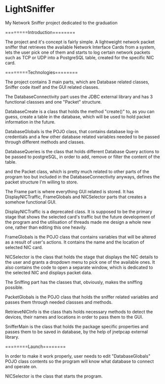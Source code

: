 # LightSniffer
My Network Sniffer project dedicated to the graduation

========Introduction========

The project and it's concept is fairly simple. A lightweight network packet sniffer that retrieves the available Network Interface Cards from a system, lets the user pick one of them and starts to
log certain network packets such as TCP or UDP into a PostgreSQL table, created for the specific NIC card.

========Technologies========

The project contains 3 main parts, which are Database related classes, Sniffer code itself and the GUI related classes.

The DatabaseConnectivity part uses the JDBC external library and has 3 functional classses and one "Packet" structure.

DatabaseCreate is a class that holds the method "create()" to, as you can guess, create a table in the database, which will be used to  hold packet information in the future.

DatabaseGlobals is the POJO class, that contains database log-in credentials and a few other database related variables needed to be passed through different methods and classes.

DatabaseQueries is the class that holds different Database Query actions to be passed to postgreSQL, in order to add, remove or filter the content of the table.

and the Packet class, which is pretty much related to other parts of the program too but included in the
DatabaseConnectivity anyways, defines the packet structure I'm willing to store.


The Frame part is where everything GUI related is stored. It has DisplayNICTraffic, FrameGlobals and NICSelector parts that creates a somehow functional GUI.

DisplayNICTraffic is a deprecated class. It is supposed to be the primary stage that shows the selected card's
traffic but the future development of the program and the utilisation of threads made me design a whole new one,
rather than editing this one heavily.

FrameGlobals is the POJO class that contains variables that will be altered as a result of user's actions.
It contains the name and the location of selected NIC card.

NICSelector is the class that holds the stage that displays the NIC details to the user and grants a
dropdown menu to pick one of the available ones. It also contains the code to open a separate window, which is dedicated to the selected NIC and displays packet data.


The Sniffing part has the classes that, obviously, makes the sniffing possible. 

PacketGlobals is the POJO class that holds the sniffer related variables and passes them through needed classses and methods.

RetrieveNICInfo is the class thats holds necessary methods to detect the devices, their names and locations in order to pass them to the GUI.

SnifferMain is the class that holds the package specific properties and passes them to be saved in database, by the help of jnetpcap external library.


========Launch========

In order to make it work properly, user needs to edit "DatabaseGlobals" POJO class contents so the program will know what database to connect and operate on.

NICSelector is the class that starts the program.
